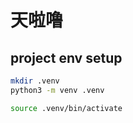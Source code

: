 # 天啦噜


## project env setup


```bash
mkdir .venv
python3 -m venv .venv

source .venv/bin/activate

```
